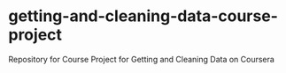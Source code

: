 getting-and-cleaning-data-course-project
========================================

Repository for Course Project for Getting and Cleaning Data on Coursera
